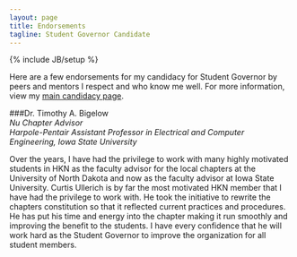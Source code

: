 ```yaml
---
layout: page
title: Endorsements
tagline: Student Governor Candidate
---
```

{% include JB/setup %}

Here are a few endorsements for my candidacy for Student Governor by peers and mentors I respect and who know me well. For more information, view my [main candidacy page](/bog.html).  

###Dr. Timothy A. Bigelow  
*Nu Chapter Advisor*  
*Harpole-Pentair Assistant Professor in Electrical and Computer Engineering, Iowa State University*  

Over the years, I have had the privilege to work with many highly motivated students in HKN as the faculty advisor for the local chapters at the University of North Dakota and now as the faculty advisor at Iowa State University.  Curtis Ullerich is by far the most motivated HKN member that I have had  the privilege to work with.  He took the initiative to rewrite the chapters constitution so that it reflected current practices and procedures.  He has put his time and energy into the chapter making it run smoothly and improving the benefit to the students.  I have every confidence that he will work hard as the Student Governor to improve the organization for all student members.
